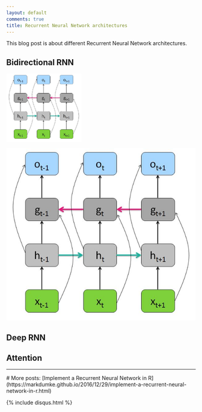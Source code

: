 ```yaml
---
layout: default
comments: true
title: Recurrent Neural Network architectures
---
```


This blog post is about different Recurrent Neural Network architectures.

## Bidirectional RNN

<img src="https://github.com/markdumke/Deep-Learning-Seminar/blob/master/Images/mod_bidirectional_rnn2.JPG" alt="Drawing" style="width: 200px;"/>

![](https://github.com/markdumke/Deep-Learning-Seminar/blob/master/Images/mod_bidirectional_rnn2.JPG)


## Deep RNN

## Attention

<hr>
# More posts:
[Implement a Recurrent Neural Network in R](https://markdumke.github.io/2016/12/29/implement-a-recurrent-neural-network-in-r.html)

{% include disqus.html %}
